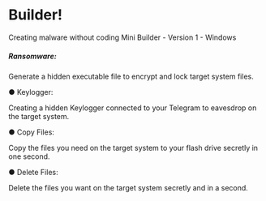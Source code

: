 # Builder!
Creating malware without coding
Mini Builder - Version 1 - Windows


##### Ransomware:

Generate a hidden executable file to encrypt and lock target system files.

● Keylogger:

Creating a hidden Keylogger connected to your Telegram to eavesdrop on the target system.

● Copy Files:

Copy the files you need on the target system to your flash drive secretly in one second.

● Delete Files:

Delete the files you want on the target system secretly and in a second.
